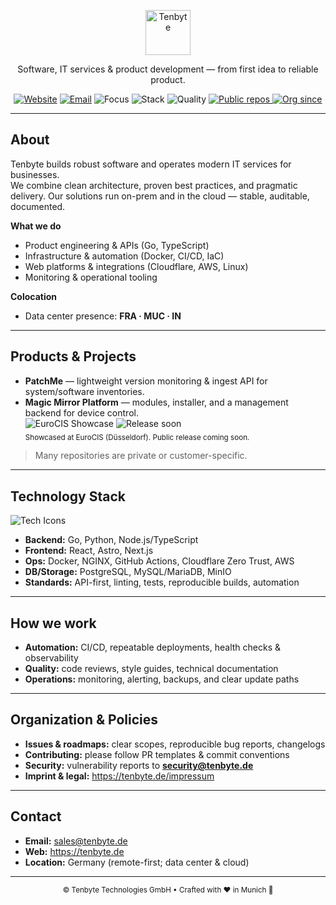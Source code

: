 <!-- /.github/profile/README.md -->

<p align="center">
  <a href="https://tenbyte.de" target="_blank" rel="noreferrer">
    <img src="https://tenbyte.de/wp-content/uploads/2024/11/250px.png" alt="Tenbyte" height="72" />
  </a>
</p>

<p align="center">
  Software, IT services & product development — from first idea to reliable product.
</p>

<p align="center">
  <a href="https://tenbyte.de"><img src="https://img.shields.io/website?url=https%3A%2F%2Ftenbyte.de&label=tenbyte.de" alt="Website" /></a>
  <a href="mailto:sales@tenbyte.de"><img src="https://img.shields.io/badge/contact-sales%40tenbyte.de-blue" alt="Email" /></a>
  <img src="https://img.shields.io/badge/focus-Software%20%7C%20IT%20Services%20%7C%20Consulting-111" alt="Focus" />
  <img src="https://img.shields.io/badge/stack-Go%20%7C%20TypeScript%20%7C%20Cloudflare%20%7C%20AWS-0a0" alt="Stack" />
  <img src="https://img.shields.io/badge/quality-CI%2FCD%20%7C%20Code%20Review%20%7C%20Testing-555" alt="Quality" />
  <a href="https://github.com/tenbyte">
    <img src="https://img.shields.io/badge/dynamic/json?url=https://api.github.com/orgs/tenbyte&query=public_repos&label=public%20repos&logo=github" alt="Public repos" />
  </a>
  <a href="https://github.com/tenbyte">
    <img src="https://img.shields.io/badge/dynamic/json?url=https://api.github.com/orgs/tenbyte&query=created_at&label=since" alt="Org since" />
  </a>
</p>

---

## About

Tenbyte builds robust software and operates modern IT services for businesses.  
We combine clean architecture, proven best practices, and pragmatic delivery. Our solutions run on-prem and in the cloud — stable, auditable, documented.

**What we do**
- Product engineering & APIs (Go, TypeScript)
- Infrastructure & automation (Docker, CI/CD, IaC)
- Web platforms & integrations (Cloudflare, AWS, Linux)
- Monitoring & operational tooling

**Colocation**
- Data center presence: **FRA · MUC · IN**

---

## Products & Projects

- **PatchMe** — lightweight version monitoring & ingest API for system/software inventories.  
- **Magic Mirror Platform** — modules, installer, and a management backend for device control.  
  <img src="https://img.shields.io/badge/Showcase-EuroCIS-%23ff6f00" alt="EuroCIS Showcase" />
  <img src="https://img.shields.io/badge/Release-soon-%23ff9800" alt="Release soon" />
  <br/><sub>Showcased at EuroCIS (Düsseldorf). Public release coming soon.</sub>

> Many repositories are private or customer-specific.

---

## Technology Stack

<p>
  <img src="https://skillicons.dev/icons?i=go,ts,nodejs,react,astro,nextjs,docker,nginx,linux,cloudflare,aws,postgres,mysql,git,githubactions,raspberrypi&perline=8" alt="Tech Icons" />
</p>

- **Backend:** Go, Python, Node.js/TypeScript  
- **Frontend:** React, Astro, Next.js  
- **Ops:** Docker, NGINX, GitHub Actions, Cloudflare Zero Trust, AWS  
- **DB/Storage:** PostgreSQL, MySQL/MariaDB, MinIO  
- **Standards:** API-first, linting, tests, reproducible builds, automation

---

## How we work

- **Automation:** CI/CD, repeatable deployments, health checks & observability  
- **Quality:** code reviews, style guides, technical documentation  
- **Operations:** monitoring, alerting, backups, and clear update paths

---

## Organization & Policies

- **Issues & roadmaps:** clear scopes, reproducible bug reports, changelogs  
- **Contributing:** please follow PR templates & commit conventions  
- **Security:** vulnerability reports to **security@tenbyte.de**  
- **Imprint & legal:** <https://tenbyte.de/impressum>

---

## Contact

- **Email:** sales@tenbyte.de  
- **Web:** <https://tenbyte.de>  
- **Location:** Germany (remote-first; data center & cloud)

---

<p align="center">
  <sub>© Tenbyte Technologies GmbH • Crafted with &#9829; in Munich &#x1F968; </sub>
</p>
